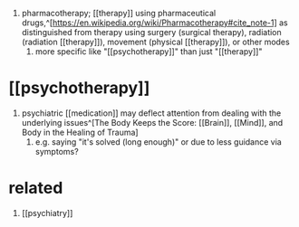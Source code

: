 1. pharmacotherapy; [[therapy]] using pharmaceutical drugs,^[https://en.wikipedia.org/wiki/Pharmacotherapy#cite_note-1] as distinguished from therapy using surgery (surgical therapy), radiation (radiation [[therapy]]), movement (physical [[therapy]]), or other modes
	1. more specific like "[[psychotherapy]]" than just "[[therapy]]"

# [[psychotherapy]]
1. psychiatric [[medication]] may deflect attention from dealing with the underlying issues^[The Body Keeps the Score: [[Brain]], [[Mind]], and Body in the Healing of Trauma]
	1. e.g. saying "it's solved (long enough)" or due to less guidance via symptoms?

# related
1. [[psychiatry]]